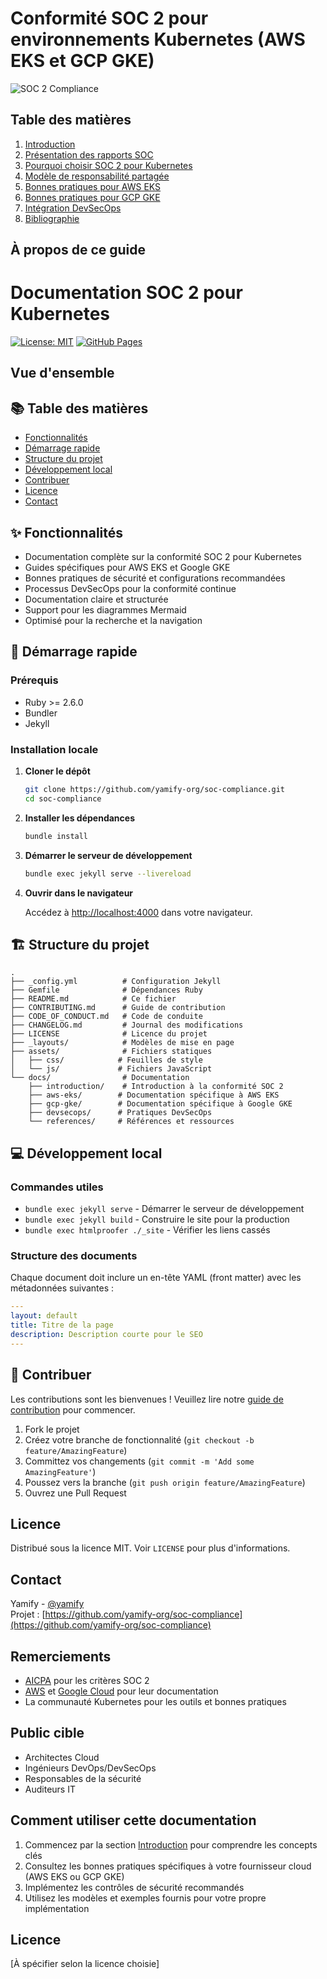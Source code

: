 # Conformité SOC 2 pour environnements Kubernetes (AWS EKS et GCP GKE)

![SOC 2 Compliance](images/soc2-banner.png)

## Table des matières

1. [Introduction](docs/introduction/overview.md)
2. [Présentation des rapports SOC](docs/introduction/soc-reports.md)
3. [Pourquoi choisir SOC 2 pour Kubernetes](docs/introduction/why-soc2-kubernetes.md)
4. [Modèle de responsabilité partagée](docs/introduction/shared-responsibility.md)
5. [Bonnes pratiques pour AWS EKS](docs/aws-eks/security-best-practices.md)
6. [Bonnes pratiques pour GCP GKE](docs/gcp-gke/security-best-practices.md)
7. [Intégration DevSecOps](docs/devsecops/overview.md)
8. [Bibliographie](docs/references/bibliography.md)

## À propos de ce guide

# Documentation SOC 2 pour Kubernetes

[![License: MIT](https://img.shields.io/badge/License-MIT-yellow.svg)](https://opensource.org/licenses/MIT)
[![GitHub Pages](https://img.shields.io/badge/GitHub%20Pages-Online-brightgreen)](https://yamify-org.github.io/soc2-kubernetes-docs/)

## Vue d'ensemble

## 📚 Table des matières

- [Fonctionnalités](#-fonctionnalités)
- [Démarrage rapide](#-démarrage-rapide)
- [Structure du projet](#-structure-du-projet)
- [Développement local](#-développement-local)
- [Contribuer](#-contribuer)
- [Licence](#-licence)
- [Contact](#-contact)

## ✨ Fonctionnalités

- Documentation complète sur la conformité SOC 2 pour Kubernetes
- Guides spécifiques pour AWS EKS et Google GKE
- Bonnes pratiques de sécurité et configurations recommandées
- Processus DevSecOps pour la conformité continue
- Documentation claire et structurée
- Support pour les diagrammes Mermaid
- Optimisé pour la recherche et la navigation

## 🚀 Démarrage rapide

### Prérequis

- Ruby >= 2.6.0
- Bundler
- Jekyll

### Installation locale

1. **Cloner le dépôt**
   ```bash
   git clone https://github.com/yamify-org/soc-compliance.git
   cd soc-compliance
   ```

2. **Installer les dépendances**
   ```bash
   bundle install
   ```

3. **Démarrer le serveur de développement**
   ```bash
   bundle exec jekyll serve --livereload
   ```

4. **Ouvrir dans le navigateur**
   
   Accédez à [http://localhost:4000](http://localhost:4000) dans votre navigateur.

## 🏗️ Structure du projet

```
.
├── _config.yml          # Configuration Jekyll
├── Gemfile              # Dépendances Ruby
├── README.md            # Ce fichier
├── CONTRIBUTING.md      # Guide de contribution
├── CODE_OF_CONDUCT.md   # Code de conduite
├── CHANGELOG.md         # Journal des modifications
├── LICENSE              # Licence du projet
├── _layouts/            # Modèles de mise en page
├── assets/              # Fichiers statiques
│   ├── css/            # Feuilles de style
│   └── js/             # Fichiers JavaScript
└── docs/                # Documentation
    ├── introduction/    # Introduction à la conformité SOC 2
    ├── aws-eks/        # Documentation spécifique à AWS EKS
    ├── gcp-gke/        # Documentation spécifique à Google GKE
    ├── devsecops/      # Pratiques DevSecOps
    └── references/     # Références et ressources
```

## 💻 Développement local

### Commandes utiles

- `bundle exec jekyll serve` - Démarrer le serveur de développement
- `bundle exec jekyll build` - Construire le site pour la production
- `bundle exec htmlproofer ./_site` - Vérifier les liens cassés

### Structure des documents

Chaque document doit inclure un en-tête YAML (front matter) avec les métadonnées suivantes :

```yaml
---
layout: default
title: Titre de la page
description: Description courte pour le SEO
---
```

## 🤝 Contribuer

Les contributions sont les bienvenues ! Veuillez lire notre [guide de contribution](CONTRIBUTING.md) pour commencer.

1. Fork le projet
2. Créez votre branche de fonctionnalité (`git checkout -b feature/AmazingFeature`)
3. Committez vos changements (`git commit -m 'Add some AmazingFeature'`)
4. Poussez vers la branche (`git push origin feature/AmazingFeature`)
5. Ouvrez une Pull Request

## Licence

Distribué sous la licence MIT. Voir `LICENSE` pour plus d'informations.

## Contact

Yamify - [@yamify](https://github.com/yamify-org)  
Projet : [https://github.com/yamify-org/soc-compliance](https://github.com/yamify-org/soc-compliance)

## Remerciements

- [AICPA](https://www.aicpa.org/) pour les critères SOC 2
- [AWS](https://aws.amazon.com/) et [Google Cloud](https://cloud.google.com/) pour leur documentation
- La communauté Kubernetes pour les outils et bonnes pratiques

## Public cible

- Architectes Cloud
- Ingénieurs DevOps/DevSecOps
- Responsables de la sécurité
- Auditeurs IT

## Comment utiliser cette documentation

1. Commencez par la section [Introduction](docs/introduction/overview.md) pour comprendre les concepts clés
2. Consultez les bonnes pratiques spécifiques à votre fournisseur cloud (AWS EKS ou GCP GKE)
3. Implémentez les contrôles de sécurité recommandés
4. Utilisez les modèles et exemples fournis pour votre propre implémentation

## Licence

[À spécifier selon la licence choisie]
